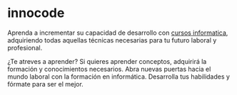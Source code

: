 # innocode

Aprenda a incrementar su capacidad de desarrollo con [cursos informatica](http://www.euroinnova.edu.es/cursos-de-informatica), adquiriendo todas aquellas técnicas necesarias para tu futuro laboral y profesional.

¿Te atreves a aprender? Si quieres aprender conceptos, adquirirá la formación y conocimientos necesarios. Abra nuevas puertas hacia el mundo laboral con la formación en informática. Desarrolla tus habilidades y fórmate para ser el mejor.
